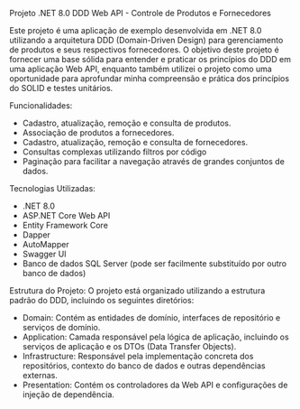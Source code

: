 Projeto .NET 8.0 DDD Web API - Controle de Produtos e Fornecedores

Este projeto é uma aplicação de exemplo desenvolvida em .NET 8.0 utilizando a arquitetura DDD (Domain-Driven Design) para gerenciamento de produtos e seus respectivos fornecedores.
O objetivo deste projeto é fornecer uma base sólida para entender e praticar os princípios do DDD em uma aplicação Web API, enquanto também utilizei o projeto como uma oportunidade para aprofundar minha compreensão e prática dos princípios do SOLID e testes unitários.

Funcionalidades:
- Cadastro, atualização, remoção e consulta de produtos.
- Associação de produtos a fornecedores.
- Cadastro, atualização, remoção e consulta de fornecedores.
- Consultas complexas utilizando filtros por código
- Paginação para facilitar a navegação através de grandes conjuntos de dados.

Tecnologias Utilizadas:
- .NET 8.0
- ASP.NET Core Web API
- Entity Framework Core
- Dapper
- AutoMapper
- Swagger UI
- Banco de dados SQL Server (pode ser facilmente substituído por outro banco de dados)

Estrutura do Projeto:
O projeto está organizado utilizando a estrutura padrão do DDD, incluindo os seguintes diretórios:
- Domain: Contém as entidades de domínio, interfaces de repositório e serviços de domínio.
- Application: Camada responsável pela lógica de aplicação, incluindo os serviços de aplicação e os DTOs (Data Transfer Objects).
- Infrastructure: Responsável pela implementação concreta dos repositórios, contexto do banco de dados e outras dependências externas.
- Presentation: Contém os controladores da Web API e configurações de injeção de dependência.
